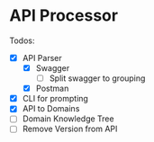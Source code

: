 # API Processor

Todos:

- [x] API Parser
  - [x] Swagger
    - [ ] Split swagger to grouping
  - [x] Postman
- [x] CLI for prompting
- [x] API to Domains
- [ ] Domain Knowledge Tree
- [ ] Remove Version from API
